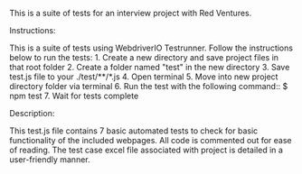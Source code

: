 This is a suite of tests for an interview project with Red Ventures.

Instructions:

This is a suite of tests using WebdriverIO Testrunner.  Follow the instructions below to run the tests:
    1. Create a new directory and save project files in that root folder
    2. Create a folder named "test" in the new directory
    3. Save test.js file to your ./test/**/*.js
    4. Open terminal
    5. Move into new project directory folder via terminal
    6. Run the test with the following command::    $ npm test
    7. Wait for tests complete


Description:

This test.js file contains 7 basic automated tests to check for basic functionality of the included webpages.  All code is commented out for ease of reading.  The test case excel file associated with project is detailed in a user-friendly manner.
